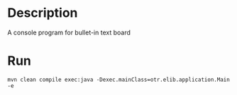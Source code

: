 # Description

A console program for bullet-in text board

# Run

```shell
mvn clean compile exec:java -Dexec.mainClass=otr.elib.application.Main -e
```

